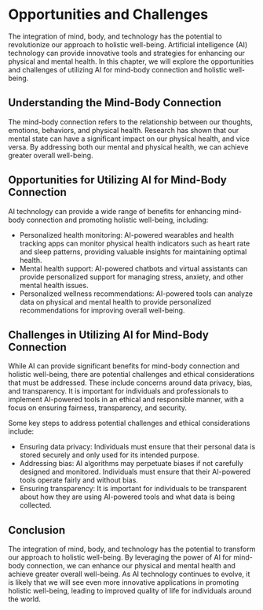 Opportunities and Challenges
====================================================================================================

The integration of mind, body, and technology has the potential to revolutionize our approach to holistic well-being. Artificial intelligence (AI) technology can provide innovative tools and strategies for enhancing our physical and mental health. In this chapter, we will explore the opportunities and challenges of utilizing AI for mind-body connection and holistic well-being.

Understanding the Mind-Body Connection
--------------------------------------

The mind-body connection refers to the relationship between our thoughts, emotions, behaviors, and physical health. Research has shown that our mental state can have a significant impact on our physical health, and vice versa. By addressing both our mental and physical health, we can achieve greater overall well-being.

Opportunities for Utilizing AI for Mind-Body Connection
-------------------------------------------------------

AI technology can provide a wide range of benefits for enhancing mind-body connection and promoting holistic well-being, including:

* Personalized health monitoring: AI-powered wearables and health tracking apps can monitor physical health indicators such as heart rate and sleep patterns, providing valuable insights for maintaining optimal health.
* Mental health support: AI-powered chatbots and virtual assistants can provide personalized support for managing stress, anxiety, and other mental health issues.
* Personalized wellness recommendations: AI-powered tools can analyze data on physical and mental health to provide personalized recommendations for improving overall well-being.

Challenges in Utilizing AI for Mind-Body Connection
---------------------------------------------------

While AI can provide significant benefits for mind-body connection and holistic well-being, there are potential challenges and ethical considerations that must be addressed. These include concerns around data privacy, bias, and transparency. It is important for individuals and professionals to implement AI-powered tools in an ethical and responsible manner, with a focus on ensuring fairness, transparency, and security.

Some key steps to address potential challenges and ethical considerations include:

* Ensuring data privacy: Individuals must ensure that their personal data is stored securely and only used for its intended purpose.
* Addressing bias: AI algorithms may perpetuate biases if not carefully designed and monitored. Individuals must ensure that their AI-powered tools operate fairly and without bias.
* Ensuring transparency: It is important for individuals to be transparent about how they are using AI-powered tools and what data is being collected.

Conclusion
----------

The integration of mind, body, and technology has the potential to transform our approach to holistic well-being. By leveraging the power of AI for mind-body connection, we can enhance our physical and mental health and achieve greater overall well-being. As AI technology continues to evolve, it is likely that we will see even more innovative applications in promoting holistic well-being, leading to improved quality of life for individuals around the world.
